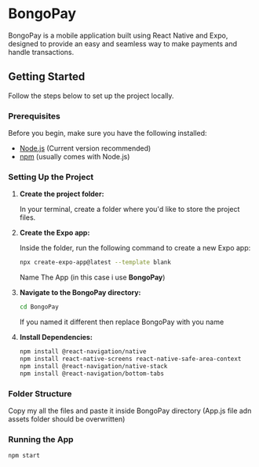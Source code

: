# BongoPay

BongoPay is a mobile application built using React Native and Expo, designed to provide an easy and seamless way to make payments and handle transactions.

## Getting Started

Follow the steps below to set up the project locally.

### Prerequisites

Before you begin, make sure you have the following installed:

- [Node.js](https://nodejs.org/) (Current version recommended)
- [npm](https://www.npmjs.com/) (usually comes with Node.js)

### Setting Up the Project

1. **Create the project folder:**

   In your terminal, create a folder where you'd like to store the project files.

2. **Create the Expo app:**

   Inside the folder, run the following command to create a new Expo app:

   ```bash
   npx create-expo-app@latest --template blank
   ```
   Name The App (in this case i use **BongoPay**)

3. **Navigate to the BongoPay directory:**
   ```bash
   cd BongoPay
   ```
   If you named it different then replace BongoPay with you name

4. **Install Dependencies:**
   ```bash
   npm install @react-navigation/native
   npm install react-native-screens react-native-safe-area-context
   npm install @react-navigation/native-stack
   npm install @react-navigation/bottom-tabs

### Folder Structure

Copy my all the files and paste it inside BongoPay directory (App.js file adn assets folder should be overwritten)

### Running the App
   ```bash
   npm start


